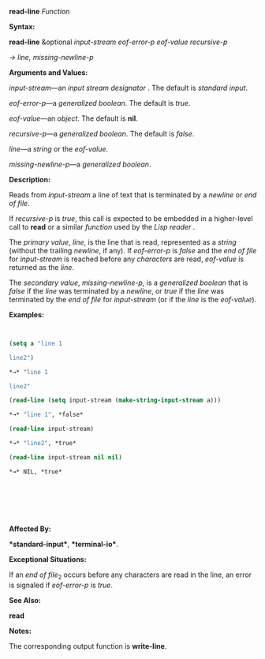 **read-line** *Function* 



**Syntax:** 



**read-line** &amp;optional *input-stream eof-error-p eof-value recursive-p* 



*→ line, missing-newline-p* 



**Arguments and Values:** 



*input-stream*—an *input stream designator* . The default is *standard input*. 



*eof-error-p*—a *generalized boolean*. The default is *true*. 



*eof-value*—an *object*. The default is **nil**. 



*recursive-p*—a *generalized boolean*. The default is *false*. 



*line*—a *string* or the *eof-value*. 



*missing-newline-p*—a *generalized boolean*. 



**Description:** 



Reads from *input-stream* a line of text that is terminated by a *newline* or *end of file*. 



If *recursive-p* is *true*, this call is expected to be embedded in a higher-level call to **read** or a similar *function* used by the *Lisp reader* . 



The *primary value*, *line*, is the line that is read, represented as a *string* (without the trailing *newline*, if any). If *eof-error-p* is *false* and the *end of file* for *input-stream* is reached before any *characters* are read, *eof-value* is returned as the *line*. 



The *secondary value*, *missing-newline-p*, is a *generalized boolean* that is *false* if the *line* was terminated by a *newline*, or *true* if the *line* was terminated by the *end of file* for *input-stream* (or if the *line* is the *eof-value*). 



**Examples:**
```lisp
 

(setq a "line 1 

line2") 

*→* "line 1 

line2" 

(read-line (setq input-stream (make-string-input-stream a))) 

*→* "line 1", *false* 

(read-line input-stream) 

*→* "line2", *true* 

(read-line input-stream nil nil) 

*→* NIL, *true* 



 

 


```
**Affected By:** 



**\*standard-input\***, **\*terminal-io\***. 



**Exceptional Situations:** 



If an *end of file*<sub>2</sub> occurs before any characters are read in the line, an error is signaled if *eof-error-p* is *true*. 



**See Also:** 



**read** 



**Notes:** 



The corresponding output function is **write-line**. 



